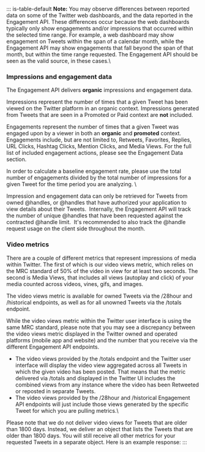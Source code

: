 ::: is-table-default
**Note:** You may observe differences between reported data on some of
the Twitter web dashboards, and the data reported in the Engagement API.
These differences occur because the web dashboards typically only show
engagements and/or impressions that occurred within the selected time
range. For example, a web dashboard may show engagement on Tweets within
the span of a calendar month, while the Engagement API may show
engagements that fall beyond the span of that month, but within the time
range requested. The Engagement API should be seen as the valid source,
in these cases.\

### Impressions and engagement data

The Engagement API delivers **organic** impressions and engagement data.

Impressions represent the number of times that a given Tweet has been
viewed on the Twitter platform in an organic context. Impressions
generated from Tweets that are seen in a Promoted or Paid context are
**not** included.

Engagements represent the number of times that a given Tweet was engaged
upon by a viewer in both an **organic** and **promoted** context.
Engagements include, but are not limited to, Retweets, Favorites,
Replies, URL Clicks, Hashtag Clicks, Mention Clicks, and Media Views.
For the full list of included engagement actions, please see the
Engagement Data section.

In order to calculate a baseline engagement rate, please use the total
number of engagements divided by the total number of impressions for a
given Tweet for the time period you are analyzing. \

Impression and engagement data can only be retrieved for Tweets from
owned \@handles, or \@handles that have authorized your application to
view details about their Tweets.  Internally, the Engagement API will
track the number of unique \@handles that have been requested against
the contracted \@handle limit.  It\'s recommended to also track the
\@handle request usage on the client side throughout the month.

### Video metrics

There are a couple of different metrics that represent impressions of
media within Twitter. The first of which is our video views metric,
which relies on the MRC standard of 50% of the video in view for at
least two seconds. The second is Media Views, that includes all views
(autoplay and click) of your media counted across videos, vines, gifs,
and images.

The video views metric is available for owned Tweets via the /28hour and
/historical endpoints, as well as for all unowned Tweets via the /totals
endpoint.

While the video views metric within the Twitter user interface is using
the same MRC standard, please note that you may see a discrepancy
between the video views metric displayed in the Twitter owned and
operated platforms (mobile app and website) and the number that you
receive via the different Engagement API endpoints.

-   The video views provided by the /totals endpoint and the Twitter
    user interface will display the video view aggregated across all
    Tweets in which the given video has been posted. That means that the
    metric delivered via /totals and displayed in the Twitter UI
    includes the combined views from any instance where the video has
    been Retweeted or reposted in separate Tweets.
-   The video views provided by the /28hour and /historical Engagement
    API endpoints will just include those views generated by the
    specific Tweet for which you are pulling metrics.\

Please note that we do not deliver video views for Tweets that are older
than 1800 days. Instead, we deliver an object that lists the Tweets that
are older than 1800 days. You will still receive all other metrics for
your requested Tweets in a separate object. Here is an example response:
:::
